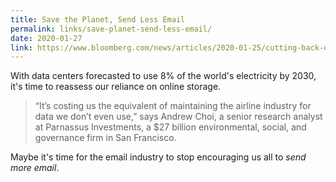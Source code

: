 ```yaml
---
title: Save the Planet, Send Less Email
permalink: links/save-planet-send-less-email/
date: 2020-01-27
link: https://www.bloomberg.com/news/articles/2020-01-25/cutting-back-on-sending-emails-could-help-fight-global-warming
---
```


With data centers forecasted to use 8% of the world's electricity by 2030, it's time to reassess our reliance on online storage. 

> “It’s costing us the equivalent of maintaining the airline industry for data we don’t even use,” says Andrew Choi, a senior research analyst at Parnassus Investments, a $27 billion environmental, social, and governance firm in San Francisco.

Maybe it's time for the email industry to stop encouraging us all to *send more email*.
